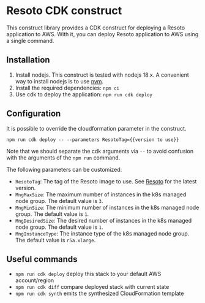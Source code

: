 # Resoto CDK construct

This construct library provides a CDK construct for deploying a Resoto application to AWS. With it, you can deploy Resoto application to AWS using a single command.

## Installation

1. Install nodejs. This construct is tested with nodejs 18.x. A convenient way to install nodejs is to use [nvm](https://github.com/nvm-sh/nvm).
2. Install the required dependencies: `npm ci`
3. Use cdk to deploy the application: `npm run cdk deploy`

## Configuration

It is possible to override the cloudformation parameter in the construct.

```npm run cdk deploy -- --parameters ResotoTag={{version to use}}```

Note that we should separate the cdk arguments via `--` to avoid confusion with the arguments of the `npm run` command.

The following parameters can be customized:

- `ResotoTag`: The tag of the Resoto image to use. See [Resoto](https://resoto.com) for the latest version.
- `MngMaxSize`: The maximum number of instances in the k8s managed node group. The default value is `3`.
- `MngMinSize`: The minimum number of instances in the k8s managed node group. The default value is `1`.
- `MngDesiredSize`: The desired number of instances in the k8s managed node group. The default value is `1`.
- `MngInstanceType`: The instance type of the k8s managed node group. The default value is `r5a.xlarge`.

## Useful commands

* `npm run cdk deploy`      deploy this stack to your default AWS account/region
* `npm run cdk diff`        compare deployed stack with current state
* `npm run cdk synth`       emits the synthesized CloudFormation template
